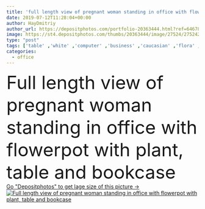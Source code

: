 ```yaml
---
title: 'full length view of pregnant woman standing in office with flowerpot with plant, table and bookcase'
date: 2019-07-12T11:28:04+00:00
author: HayDmitriy
author_url: https://depositphotos.com/portfolio-20363444.html?ref=64678756
image: https://st4.depositphotos.com/thumbs/20363444/image/27524/275242010/api_thumb_450.jpg?forcejpeg=true
type: "post"
tags: ['table' ,'white' ,'computer' ,'business' ,'caucasian' ,'flora' ,'life' ,'connection' ,'clock' ,'corporate' ,'interior' ,'woman' ,'wireless' ,'manager' ,'belly' ,'Bookcase' ,'profession' ,'expectation' ,'workplace' ,'workspace' ,'daylight' ,'tummy' ,'businesswoman' ,'pregnant' ,'maternity' ,'motherhood' ,'flowerpots' ,'professional occupation' ,'copy space' ,'one person' ,'computer monitor' ,'Computer Mouse' ,'Computer Keyboard' ,'office chair' ,'digital device' ]
categories: 
  - office
---
```

<div aling="center">
            <font size="60"> Full length view of pregnant woman standing in office with flowerpot with plant, table and bookcase</font>   
</div>
<div>
    <a href='https://st4.depositphotos.com/thumbs/20363444/image/27524/275242010/api_thumb_450.jpg?forcejpeg=true?ref=64678756' target=_blank > Go "Depositphotos" to get lage size of this picture ->
        <img href='https://st4.depositphotos.com/thumbs/20363444/image/27524/275242010/api_thumb_450.jpg?forcejpeg=true?ref=64678756' src='https://st4.depositphotos.com/20363444/27524/i/950/depositphotos_275242010-stock-photo-full-length-view-pregnant-woman.jpg?forcejpeg=true' alt='Full length view of pregnant woman standing in office with flowerpot with plant, table and bookcase' >
    </a>
</div>
